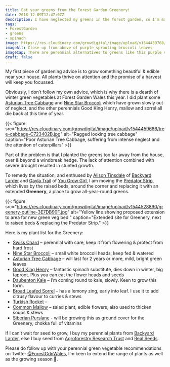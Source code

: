 ```yaml
---
title: Eat your greens from the Forest Garden Greenery!
date: 2018-12-09T12:47:07Z
description: I have neglected my greens in the forest garden, so I’m making them a Greenery, a place for perennial alternatives to cabbage and spinach.
tags: 
- ForestGarden
- greens
- spinach
image: https://res.cloudinary.com/growdigital/image/upload/v1544459708/broccoli-D2890009.jpg
imageAlt: Close up from above of purple sprouting broccoli leaves
imageCap: There are perennial alternatives to greens like this purple sprouting broccoli
draft: false
---
```


My first piece of gardening advice is to grow something beautiful & edible near your house. All plants thrive on attention and the promise of a harvest will keep you focussed. 

Obviously, I don’t follow my own advice, which is why there is a dearth of winter green vegetables at Forest Garden Wales this year. I did plant some [Asturian Tree Cabbage](http://www.realseeds.co.uk/cabbage.html) and [Nine Star Broccoli](https://backyardlarder.co.uk/shop/nine-star-perennial-broccoli-2/) which have grown slowly out of neglect, and the other perennials Good King Henry, mallow and sorrel all die back at this time of year.

{{< figure src="https://res.cloudinary.com/growdigital/image/upload/v1544459686/tree-cabbage-C723402B.jpg" alt="Ragged looking tree cabbage" caption="Poor Asturian Tree Cabbage, suffering from intense neglect and the attention of caterpillars" >}}

Part of the problem is that I planted the greens too far away from the house, over & beyond a windbreak hedge. The lack of attention combined with severe drought resulted in stunted growth. 

To remedy the situation, and enthused by [Alison Tinsdale](https://twitter.com/backyardlarder) of [Backyard Larder](https://backyardlarder.co.uk) and [Gayla Trail](https://awaytogarden.com/growing-diverse-greens-and-being-moreganic-with-you-grow-girls-gayla-trail/) of [You Grow Girl](http://yougrowgirl.com), I am moving the [Predator Strip](https://www.forestgarden.wales/blog/predator-strip/), which lives by the raised beds, around the corner and replacing it with an extended **Greenery**, a place to grow all-year-round greens.

{{< figure src="https://res.cloudinary.com/growdigital/image/upload/v1544528890/greenery-outline-3E7DB90F.jpg" alt="Yellow line showing proposed extension to area for new green veg bed " caption="Extended site for Greenery, next to raised beds & replacing the Predator Strip." >}}

Here is my plant list for the Greenery:

* [Swiss Chard](https://pfaf.org/user/Plant.aspx?LatinName=Beta+vulgaris+flavescens) – perennial with care, keep it from flowering & protect from hard frost
* [Nine Star Broccoli](https://backyardlarder.co.uk/shop/nine-star-perennial-broccoli-2/) – small white broccoli heads, keep fed & watered
* [Asturian Tree Cabbage](http://www.realseeds.co.uk/cabbage.html) – will last for 2 years or more, mild, bright green leaves
* [Good King Henry](https://pfaf.org/user/plant.aspx?latinname=Chenopodium+bonus-henricus) – fantastic spinach substitute, dies down in winter, big taproot. Plus you can eat the flower heads and seeds
* [Daubenton Kale](https://backyardlarder.co.uk/shop/daubenton-kale/) – I’m coming round to kale, slowly. Keen to grow this form.
* [Broad Leafed Sorrel](https://www.agroforestry.co.uk/product/rumex-acetosa-large-leaved/) – has a lemony zing, early into leaf. I use it to add citrusy flavour to curries & stews
* [Turkish Rocket](https://www.agroforestry.co.uk/product/bunias-orientalis-2/) – 
* [Common Mallow](https://www.agroforestry.co.uk/product/malva-sylvestris/) – salad plant, edible flowers, also used to thicken soups & stews
* [Siberian Purslane](https://backyardlarder.co.uk/shop/siberian-purslane/) - will be growing this as ground cover for the Greenery, chokka full of vitamins

If I can’t wait for seed to grow, I buy my perennial plants from [Backyard Larder](https://backyardlarder.co.uk/shop/), else I buy seed from [Agroforestry Research Trust](https://www.agroforestry.co.uk/shop/) and [Real Seeds](http://www.realseeds.co.uk). 

Please do follow up with your perennial green vegetable recommendations on Twitter [@ForestGdnWales](https://twitter.com/forestgdnwales), I’m keen to extend the range of plants as well as the growing season 🙂. 

